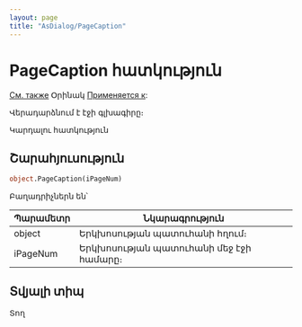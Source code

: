 ```yaml
---
layout: page
title: "AsDialog/PageCaption"
---
```



# PageCaption հատկություն

[См. также](AddPage.md) Օրինակ [Применяется к](../AsDialog.md):

Վերադարձնում է էջի գլխագիրը։

Կարդալու հատկություն

## Շարահյուսություն

``` vb
object.PageCaption(iPageNum) 
```

Բաղադրիչներն են՝


| Պարամետր | Նկարագրություն |
|--|--|
| object | Երկխոսության պատուհանի հղում։ |
| iPageNum | Երկխոսության պատուհանի մեջ էջի համարը։  |

## Տվյալի տիպ

Տող